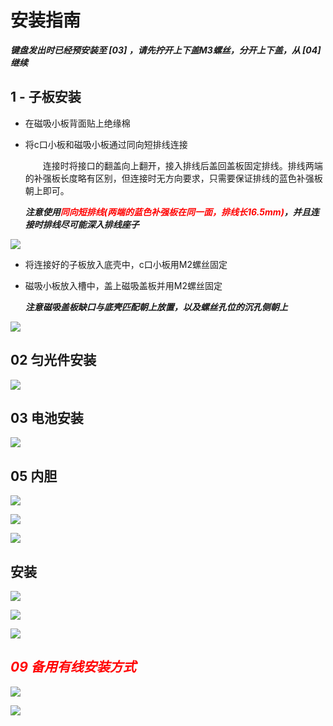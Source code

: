 # 安装指南

***键盘发出时已经预安装至 [03] ，请先拧开上下盖M3螺丝，分开上下盖，从 [04] 继续***

## 1 - 子板安装

- 在磁吸小板背面贴上绝缘棉
- 将c口小板和磁吸小板通过同向短排线连接
		
	&emsp;&emsp;连接时将接口的翻盖向上翻开，接入排线后盖回盖板固定排线。排线两端的补强板长度略有区别，但连接时无方向要求，只需要保证排线的蓝色补强板朝上即可。
	
	***注意使用<font color=red>同向短排线(两端的蓝色补强板在同一面，排线长16.5mm)</font>，并且连接时排线尽可能深入排线座子***

![](/assembly/01.jpg)

- 将连接好的子板放入底壳中，c口小板用M2螺丝固定
- 磁吸小板放入槽中，盖上磁吸盖板并用M2螺丝固定

	***注意磁吸盖板缺口与底壳匹配朝上放置，以及螺丝孔位的沉孔侧朝上***

![](/assembly/02.jpg)

## 02 匀光件安装

![](/assembly/03.jpg)

## 03 电池安装

![](/assembly/04.jpg)

## 05 内胆

![](/assembly/05.jpg)

![](/assembly/06.jpg)

![](/assembly/07.jpg)

## 安装

![](/assembly/08.jpg)

![](/assembly/09.jpg)

![](/assembly/10.jpg)

## <font color='red'>*09 备用有线安装方式*</font>

![](/assembly/11.jpg)

![](/assembly/12.jpg)